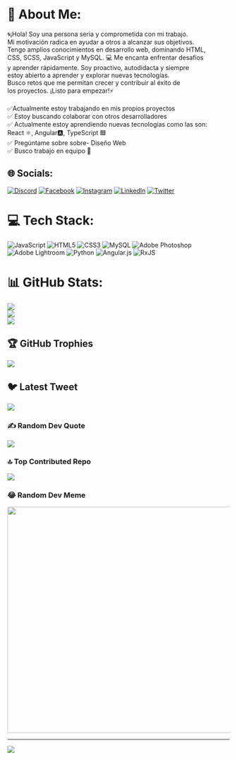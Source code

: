 # 💫 About Me:
🌀¡Hola! Soy una persona seria y comprometida con mi trabajo. <br>Mi motivación radica en ayudar a otros a alcanzar sus objetivos. <br>Tengo amplios conocimientos en desarrollo web, dominando HTML,<br> CSS, SCSS, JavaScript y MySQL. 💻 Me encanta enfrentar desafíos<br> y aprender rápidamente. Soy proactivo, autodidacta y siempre <br>estoy abierto a aprender y explorar nuevas tecnologías. <br>Busco retos que me permitan crecer y contribuir al éxito de<br> los proyectos. ¡Listo para empezar!⚡<br><br>✅Actualmente estoy trabajando en mis propios proyectos<br>✅ Estoy buscando colaborar con otros desarrolladores<br> ✅ Actualmente estoy aprendiendo nuevas tecnologías como las son:<br>React ⚛️, Angular🅰️, TypeScript 🟦<br> ✅ Pregúntame sobre sobre- Diseño Web  <br> ✅ Busco trabajo en equipo 🌟<br> 


## 🌐 Socials:
[![Discord](https://img.shields.io/badge/Discord-%237289DA.svg?logo=discord&logoColor=white)](https://discord.gg/xaquima41#6243) [![Facebook](https://img.shields.io/badge/Facebook-%231877F2.svg?logo=Facebook&logoColor=white)](https://facebook.com/https://www.facebook.com/felipe.caicedo.9465?mibextid=ZbWKwL) [![Instagram](https://img.shields.io/badge/Instagram-%23E4405F.svg?logo=Instagram&logoColor=white)](https://instagram.com/felipe_caicedo41) [![LinkedIn](https://img.shields.io/badge/LinkedIn-%230077B5.svg?logo=linkedin&logoColor=white)](https://linkedin.com/in/https://www.linkedin.com/in/felipe-caicedo4122/) [![Twitter](https://img.shields.io/badge/Twitter-%231DA1F2.svg?logo=Twitter&logoColor=white)](https://twitter.com/https://twitter.com/_FelipeC41?t=EXX17Q9fw3mjCnHRZ2hd_Q&s=09) 

# 💻 Tech Stack:
![JavaScript](https://img.shields.io/badge/javascript-%23323330.svg?style=for-the-badge&logo=javascript&logoColor=%23F7DF1E) ![HTML5](https://img.shields.io/badge/html5-%23E34F26.svg?style=for-the-badge&logo=html5&logoColor=white) ![CSS3](https://img.shields.io/badge/css3-%231572B6.svg?style=for-the-badge&logo=css3&logoColor=white) ![MySQL](https://img.shields.io/badge/mysql-%2300f.svg?style=for-the-badge&logo=mysql&logoColor=white) ![Adobe Photoshop](https://img.shields.io/badge/adobephotoshop-%2331A8FF.svg?style=for-the-badge&logo=adobephotoshop&logoColor=white) ![Adobe Lightroom](https://img.shields.io/badge/Adobe%20Lightroom-31A8FF.svg?style=for-the-badge&logo=Adobe%20Lightroom&logoColor=white) ![Python](https://img.shields.io/badge/python-3670A0?style=for-the-badge&logo=python&logoColor=ffdd54) ![Angular.js](https://img.shields.io/badge/angular.js-%23E23237.svg?style=for-the-badge&logo=angularjs&logoColor=white) ![RxJS](https://img.shields.io/badge/rxjs-%23B7178C.svg?style=for-the-badge&logo=reactivex&logoColor=white)
# 📊 GitHub Stats:
![](https://github-readme-stats.vercel.app/api?username=XFelipe41&theme=dark&hide_border=true&include_all_commits=false&count_private=false)<br/>
![](https://github-readme-streak-stats.herokuapp.com/?user=XFelipe41&theme=dark&hide_border=true)<br/>
![](https://github-readme-stats.vercel.app/api/top-langs/?username=XFelipe41&theme=dark&hide_border=true&include_all_commits=false&count_private=false&layout=compact)

## 🏆 GitHub Trophies
![](https://github-profile-trophy.vercel.app/?username=XFelipe41&theme=radical&no-frame=true&no-bg=true&margin-w=4)

## 🐦 Latest Tweet
[![](https://gtce.itsvg.in/api?username=https://twitter.com/_FelipeC41?t=EXX17Q9fw3mjCnHRZ2hd_Q&s=09)](https://github.com/VishwaGauravIn/github-twitter-card-embed)

### ✍️ Random Dev Quote
![](https://quotes-github-readme.vercel.app/api?type=vetical&theme=radical)

### 🔝 Top Contributed Repo
![](https://github-contributor-stats.vercel.app/api?username=XFelipe41&limit=5&theme=dark&combine_all_yearly_contributions=true)

### 😂 Random Dev Meme
<img src="https://rm.up.railway.app/" width="512px"/>

---
[![](https://visitcount.itsvg.in/api?id=XFelipe41&icon=0&color=4)](https://visitcount.itsvg.in)

<!-- Proudly created with GPRM ( https://gprm.itsvg.in ) -->

